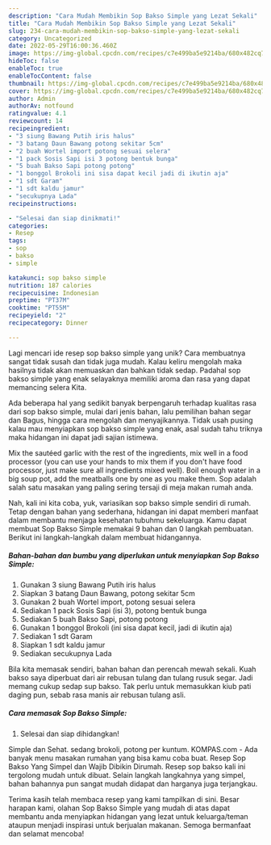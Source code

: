 ```yaml
---
description: "Cara Mudah Membikin Sop Bakso Simple yang Lezat Sekali"
title: "Cara Mudah Membikin Sop Bakso Simple yang Lezat Sekali"
slug: 234-cara-mudah-membikin-sop-bakso-simple-yang-lezat-sekali
category: Uncategorized
date: 2022-05-29T16:00:36.460Z
image: https://img-global.cpcdn.com/recipes/c7e499ba5e9214ba/680x482cq70/sop-bakso-simple-foto-resep-utama.jpg
hideToc: false
enableToc: true
enableTocContent: false
thumbnail: https://img-global.cpcdn.com/recipes/c7e499ba5e9214ba/680x482cq70/sop-bakso-simple-foto-resep-utama.jpg
cover: https://img-global.cpcdn.com/recipes/c7e499ba5e9214ba/680x482cq70/sop-bakso-simple-foto-resep-utama.jpg
author: Admin
authorAv: notfound
ratingvalue: 4.1
reviewcount: 14
recipeingredient:
- "3 siung Bawang Putih iris halus"
- "3 batang Daun Bawang potong sekitar 5cm"
- "2 buah Wortel import potong sesuai selera"
- "1 pack Sosis Sapi isi 3 potong bentuk bunga"
- "5 buah Bakso Sapi potong potong"
- "1 bonggol Brokoli ini sisa dapat kecil jadi di ikutin aja"
- "1 sdt Garam"
- "1 sdt kaldu jamur"
- "secukupnya Lada"
recipeinstructions:

- "Selesai dan siap dinikmati!"
categories:
- Resep
tags:
- sop
- bakso
- simple

katakunci: sop bakso simple 
nutrition: 187 calories
recipecuisine: Indonesian
preptime: "PT37M"
cooktime: "PT55M"
recipeyield: "2"
recipecategory: Dinner

---
```





Lagi mencari ide resep sop bakso simple yang unik? Cara membuatnya sangat tidak susah dan tidak juga mudah. Kalau keliru mengolah maka hasilnya tidak akan memuaskan dan bahkan tidak sedap. Padahal sop bakso simple yang enak selayaknya memiliki aroma dan rasa yang dapat memancing selera Kita.





Ada beberapa hal yang sedikit banyak berpengaruh terhadap kualitas rasa dari sop bakso simple, mulai dari jenis bahan, lalu pemilihan bahan segar dan Bagus, hingga cara mengolah dan menyajikannya. Tidak usah pusing kalau mau menyiapkan sop bakso simple yang enak,      asal sudah tahu triknya maka hidangan ini dapat jadi sajian istimewa.














Mix the sautéed garlic with the rest of the ingredients, mix well in a food processor (you can use your hands to mix them if you don&#39;t have food processor, just make sure all ingredients mixed well). Boil enough water in a big soup pot, add the meatballs one by one as you make them. Sop adalah salah satu masakan yang paling sering tersaji di meja makan rumah anda.






Nah, kali ini kita coba, yuk, variasikan sop bakso simple sendiri di rumah. Tetap dengan bahan yang sederhana, hidangan ini dapat memberi manfaat dalam membantu menjaga kesehatan tubuhmu sekeluarga. Kamu dapat membuat Sop Bakso Simple memakai 9 bahan dan 0 langkah pembuatan. Berikut ini langkah-langkah dalam membuat hidangannya.

<!--inarticleads1-->

##### Bahan-bahan dan bumbu yang diperlukan untuk menyiapkan Sop Bakso Simple:

1. Gunakan 3 siung Bawang Putih iris halus
1. Siapkan 3 batang Daun Bawang, potong sekitar 5cm
1. Gunakan 2 buah Wortel import, potong sesuai selera
1. Sediakan 1 pack Sosis Sapi (isi 3), potong bentuk bunga
1. Sediakan 5 buah Bakso Sapi, potong potong
1. Gunakan 1 bonggol Brokoli (ini sisa dapat kecil, jadi di ikutin aja)
1. Sediakan 1 sdt Garam
1. Siapkan 1 sdt kaldu jamur
1. Sediakan secukupnya Lada


Bila kita memasak sendiri, bahan bahan dan perencah mewah sekali. Kuah bakso saya diperbuat dari air rebusan tulang dan tulang rusuk segar. Jadi memang cukup sedap sup bakso. Tak perlu untuk memasukkan kiub pati daging pun, sebab rasa manis air rebusan tulang asli. 

<!--inarticleads2-->

##### Cara memasak Sop Bakso Simple:


1. Selesai dan siap dihidangkan!

Simple dan Sehat. sedang brokoli, potong per kuntum. KOMPAS.com - Ada banyak menu masakan rumahan yang bisa kamu coba buat. Resep Sop Bakso Yang Simpel dan Wajib Dibikin Dirumah. Resep sop bakso kali ini tergolong mudah untuk dibuat. Selain langkah langkahnya yang simpel, bahan bahannya pun sangat mudah didapat dan harganya juga terjangkau. 

Terima kasih telah membaca resep yang kami tampilkan di sini. Besar harapan kami, olahan Sop Bakso Simple yang mudah di atas dapat membantu anda menyiapkan hidangan yang lezat untuk keluarga/teman ataupun menjadi inspirasi untuk berjualan makanan. Semoga bermanfaat dan selamat mencoba!
